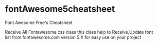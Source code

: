 # fontAwesome5cheatsheet
Font Awesome Free's Cheatsheet 

Receive All Fontawesome css class 
this class help to Receive,Update font list from fontawesome.com version 5.X for easy use on your project 

